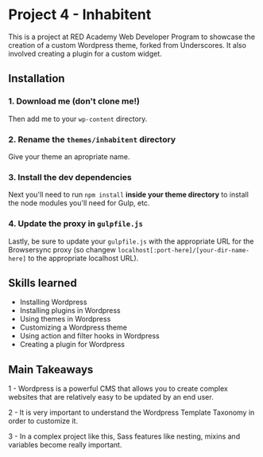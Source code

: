 # Project 4 - Inhabitent

This is a project at RED Academy Web Developer Program to showcase the creation of a custom Wordpress theme, forked from Underscores. It also involved creating a plugin for a custom widget.

## Installation

### 1. Download me (don't clone me!)

Then add me to your `wp-content` directory.

### 2. Rename the `themes/inhabitent` directory

Give your theme an apropriate name.

### 3. Install the dev dependencies

Next you'll need to run `npm install` **inside your theme directory** to install the node modules you'll need for Gulp, etc.

### 4. Update the proxy in `gulpfile.js`

Lastly, be sure to update your `gulpfile.js` with the appropriate URL for the Browsersync proxy (so changew `localhost[:port-here]/[your-dir-name-here]` to the appropriate localhost URL).

## Skills learned

- Installing Wordpress
- Installing plugins in Wordpress
- Using themes in Wordpress
- Customizing a Wordpress theme
- Using action and filter hooks in Wordpress
- Creating a plugin for Wordpress

## Main Takeaways

1 - Wordpress is a powerful CMS that allows you to create complex websites that are relatively easy to be updated by an end user.

2 - It is very important to understand the Wordpress Template Taxonomy in order to customize it.

3 - In a complex project like this, Sass features like nesting, mixins and variables become really important.
